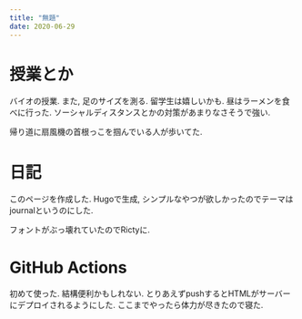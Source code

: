 ```yaml
---
title: "無題"
date: 2020-06-29
---
```


# 授業とか
バイオの授業. また, 足のサイズを測る. 留学生は嬉しいかも. 昼はラーメンを食べに行った. ソーシャルディスタンスとかの対策があまりなさそうで強い.

帰り道に扇風機の首根っこを掴んでいる人が歩いてた. 

# 日記
このページを作成した. Hugoで生成, シンプルなやつが欲しかったのでテーマはjournalというのにした.

フォントがぶっ壊れていたのでRictyに.
# GitHub Actions
初めて使った. 結構便利かもしれない. とりあえずpushするとHTMLがサーバーにデプロイされるようにした.
ここまでやったら体力が尽きたので寝た.